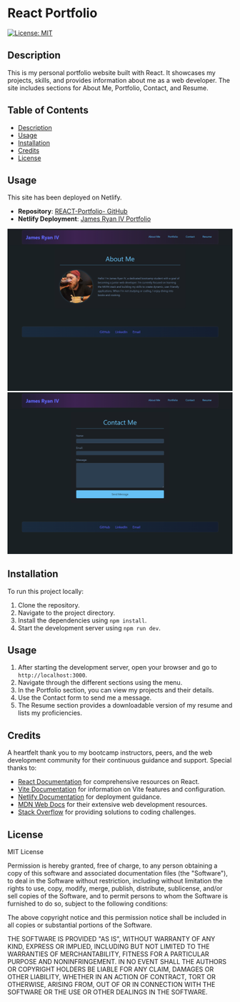 # React Portfolio
[![License: MIT](https://img.shields.io/badge/License-MIT-yellow.svg)](https://opensource.org/licenses/MIT)

## Description
This is my personal portfolio website built with React. It showcases my projects, skills, and provides information about me as a web developer. The site includes sections for About Me, Portfolio, Contact, and Resume.

## Table of Contents
- [Description](#description)
- [Usage](#usage)
- [Installation](#installation)
- [Credits](#credits)
- [License](#license)

## Usage
This site has been deployed on Netlify.
- **Repository**: [REACT-Portfolio- GitHub](https://github.com/KitKatKernel/REACT-Portfolio-)
- **Netlify Deployment**: [James Ryan IV Portfolio](https://jamesryan.netlify.app)

![Website screenshot 1](./Sample1.png)
![Website screenshot 2](./Sample2.png)

## Installation
To run this project locally:
1. Clone the repository.
2. Navigate to the project directory.
3. Install the dependencies using `npm install`.
4. Start the development server using `npm run dev`.

## Usage
1. After starting the development server, open your browser and go to `http://localhost:3000`.
2. Navigate through the different sections using the menu.
3. In the Portfolio section, you can view my projects and their details.
4. Use the Contact form to send me a message.
5. The Resume section provides a downloadable version of my resume and lists my proficiencies.

## Credits
A heartfelt thank you to my bootcamp instructors, peers, and the web development community for their continuous guidance and support. Special thanks to:
- [React Documentation](https://reactjs.org/docs/getting-started.html) for comprehensive resources on React.
- [Vite Documentation](https://vitejs.dev/guide/) for information on Vite features and configuration.
- [Netlify Documentation](https://docs.netlify.com/) for deployment guidance.
- [MDN Web Docs](https://developer.mozilla.org/en-US/) for their extensive web development resources.
- [Stack Overflow](https://stackoverflow.com/) for providing solutions to coding challenges.

## License
MIT License 

Permission is hereby granted, free of charge, to any person obtaining a copy of this software and associated documentation files (the "Software"), to deal in the Software without restriction, including without limitation the rights to use, copy, modify, merge, publish, distribute, sublicense, and/or sell copies of the Software, and to permit persons to whom the Software is furnished to do so, subject to the following conditions:

The above copyright notice and this permission notice shall be included in all copies or substantial portions of the Software.

THE SOFTWARE IS PROVIDED "AS IS", WITHOUT WARRANTY OF ANY KIND, EXPRESS OR IMPLIED, INCLUDING BUT NOT LIMITED TO THE WARRANTIES OF MERCHANTABILITY, FITNESS FOR A PARTICULAR PURPOSE AND NONINFRINGEMENT. IN NO EVENT SHALL THE AUTHORS OR COPYRIGHT HOLDERS BE LIABLE FOR ANY CLAIM, DAMAGES OR OTHER LIABILITY, WHETHER IN AN ACTION OF CONTRACT, TORT OR OTHERWISE, ARISING FROM, OUT OF OR IN CONNECTION WITH THE SOFTWARE OR THE USE OR OTHER DEALINGS IN THE SOFTWARE.
